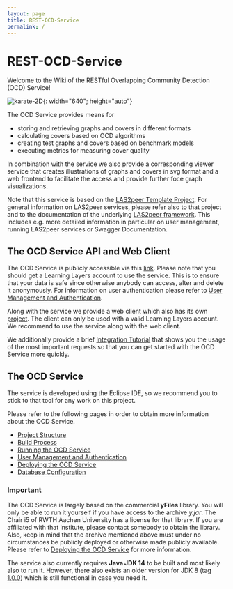 ```yaml
---
layout: page
title: REST-OCD-Service
permalink: /
---
```


# REST-OCD-Service

Welcome to the Wiki of the RESTful Overlapping Community Detection (OCD) Service!

![karate-2D](/REST-OCD-Services/assets/img/karate-2D.jpg "Communities in the karate graph"){: width="640"; height="auto"}

The OCD Service provides means for

+ storing and retrieving graphs and covers in different formats
+ calculating covers based on OCD algorithms
+ creating test graphs and covers based on benchmark models
+ executing metrics for measuring cover quality

In combination with the service we also provide a corresponding viewer service that creates illustrations of graphs and covers in svg format and a web frontend to facilitate the access and provide further foce graph visualizations.

Note that this service is based on the [LAS2peer Template Project](https://github.com/rwth-acis/LAS2peer-Template-Project). For general information on LAS2peer services, please refer also to that project and to the documentation of the underlying [LAS2peer framework](https://github.com/rwth-acis/LAS2peer). This includes e.g. more detailed information in particular on user management, running LAS2peer services or Swagger Documentation.

## The OCD Service API and Web Client

The OCD Service is publicly accessible via this [link](http://webocd.dbis.rwth-aachen.de/OCDWebClient/login.html). Please note that you should get a Learning Layers account to use the service. This is to ensure that your data is safe since otherwise anybody can access, alter and delete it anonymously. For information on user authentication please refer to [User Management and Authentication](/REST-OCD-Services/pages/wiki/user-management-and-authentication).

Along with the service we provide a web client which also has its own [project](https://github.com/rwth-acis/OCD-Web-Client). The client can only be used with a valid Learning Layers account. We recommend to use the service along with the web client.


We additionally provide a brief [Integration Tutorial](/integration/) that shows you the usage of the most important requests so that you can get started with the OCD Service more quickly.

## The OCD Service
The service is developed using the Eclipse IDE, so we recommend you to stick to that tool for any work on this project.

Please refer to the following pages in order to obtain more information about the OCD Service.

+ [Project Structure](/REST-OCD-Services/pages/wiki/project-structure)
+ [Build Process](/REST-OCD-Services/pages/wiki/build-process)
+ [Running the OCD Service](/REST-OCD-Services/pages/wiki/running)
+ [User Management and Authentication](/REST-OCD-Services/pages/wiki/user-management-and-authentication)
+ [Deploying the OCD Service](/REST-OCD-Services/pages/wiki/service-deployment)
+ [Database Configuration](/REST-OCD-Services/pages/wiki/database-configuration)

### Important
The OCD Service is largely based on the commercial **yFiles** library. You will only be able to run it yourself if you have access to the archive _y.jar_. The Chair i5 of RWTH Aachen University has a license for that library. If you are affiliated with that institute, please contact somebody to obtain the library. Also, keep in mind that the archive mentioned above must under no circumstances be publicly deployed or otherwise made publicly available. Please refer to [Deploying the OCD Service](/REST-OCD-Services/pages/wiki/service-deployment) for more information.

The service also currently requires **Java JDK 14** to be built and most likely also to run it. However, there also exists an older version for JDK 8 (tag [1.0.0](https://github.com/rwth-acis/REST-OCD-Services/tree/1.0.0)) which is still functional in case you need it.

